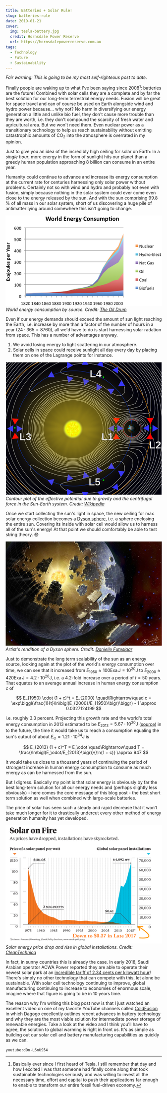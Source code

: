 ```yaml
---
title: Batteries + Solar Rule!
slug: batteries-rule
date: 2019-01-21
cover:
  img: tesla-battery.jpg
  credit: Hornsdale Power Reserve
  url: https://hornsdalepowerreserve.com.au
tags:
  - Technology
  - Future
  - Sustainability
---
```


_Fair warning: This is going to be my most self-righteous post to date._

Finally people are waking up to what I've been saying since 2008[^1]: batteries are the future! Combined with solar cells they are a complete and by far the best solution for our long-term terrestrial energy needs. Fusion will be great for space travel and can of course be used on Earth alongside wind and hydro power because... why not? No harm in diversifying our energy generation a little and unlike bio fuel, they don't cause more trouble than they are worth, i.e. they don't compound the scarcity of fresh water and agricultural area. But we won't need them. Even nuclear power as a transitionary technology to help us reach sustainability without emitting catastrophic amounts of CO<sub>2</sub> into the atmosphere is overrated in my opinion.

Just to give you an idea of the incredibly high ceiling for solar on Earth: In a _single hour_, more energy in the form of sunlight hits our planet than a greedy human population approaching 8 billion can consume in an entire year.

Humanity could continue to advance and increase its energy consumption at the current rate for centuries harnessing only solar power without problems. Certainly not so with wind and hydro and probably not even with fusion, simply because nothing in the solar system could ever come even close to the energy released by the sun. And with the sun comprising 99.8 % of all mass in our solar system, short of us discovering a huge pile of antimatter lying around somewhere this isn't going to change.

![World energy consumption by source](world-energy-consumption-by-source.png)
_World energy consumption by source. Credit: [The Oil Drum](http://www.theoildrum.com/node/9023)_

Even if our energy demands should exceed the amount of sun light reaching the Earth, i.e. increase by more than a factor of the number of hours in a year ($24 \cdot 365 = 8760$), all we'd have to do is start harnessing solar radation from space. This has a number of advantages anyway.

1. We avoid losing energy to light scattering in our atmosphere.
2. Solar cells in space could receive sunlight all day every day by placing them on one of the Lagrange points for instance.

![Lagrange Points](lagrange-points.png)
_Contour plot of the effective potential due to gravity and the centrifugal force in the Sun-Earth system. Credit: [Wikipedia][1]_

Once we start collecting the sun's light in space, the new ceiling for max solar energy collection becomes a [Dyson sphere](https://en.wikipedia.org/wiki/Dyson_sphere), i.e. a sphere enclosing the entire sun. Covering its inside with solar cell would allow us to harness all of the sun's energy! At that point we should comfortably be able to test string theory. :sunglasses:

![Dyson Sphere](dyson-sphere.jpg)
_Artist's rendition of a Dyson sphere. Credit: [Danielle Futeslaar](https://www.abc.net.au/news/2015-12-10/artists-representation-of-dyson-sphere-surrounding-star/7019336)_

Just to demonstrate the long term scalability of the sun as an energy source, looking again at the plot of the world's energy consumption over time, we can see that it increased from $E_{1950} \approx 100 \mathrm{Exa \, J} = 10^{20} \mathrm J$ to $E_{2000} \approx 420 \mathrm{Exa \, J} = 4.2 \cdot 10^{20} \mathrm J$, i.e. a 4.2-fold increase over a period of $t = 50$ years. That equates to an average annual increase in human energy consumption $c$ of

$$
E_{1950} \cdot (1 + c)^t = E_{2000}
\quad\Rightarrow\quad
c = \exp\biggl(\frac{1}{t}\ln\bigl(E_{2000}/E_{1950}\bigr)\biggr) - 1 \approx 0.0327124199
$$

i.e. roughly 3.3 percent. Projecting this growth rate and the world's total energy consumption in 2013 estimated to be $E_{2013} = 5.67 \cdot 10^{20} \mathrm J$ ([source](https://en.wikipedia.org/wiki/World_energy_consumption)) in to the future, the time it would take us to reach a consumption equaling the sun's output of about $E_\odot \approx 1.21 \cdot 10^{34} \mathrm J$ is

$$
E_{2013} (1 + c)^T = E_\odot
\quad\Rightarrow\quad
T = \frac{\ln\bigl(E_\odot/E_{2013}\bigr)}{\ln(1 + c)} \approx 947
$$

It would take us close to a thousand years of continuing the period of strongest increase in human energy consumption to consume as much energy as can be harnessed from the sun.

But I digress. Basically my point is that solar energy is obviously by far the best long-term solution for all our energy needs and (perhaps slightly less obviously) - here comes the core message of this blog post - the best short term solution as well when combined with large-scale batteries.

The price of solar has seen such a steady and rapid decrease that it won't take much longer for it to drastically undercut every other method of energy generation humanity has yet developed.

![Solar Price Drop](solar-price-drop.jpg)
_Solar energy price drop and rise in global installations. Credit: [CleanTechnica](https://cleantechnica.com/2018/02/11/solar-panel-prices-continue-falling-quicker-expected-cleantechnica-exclusive)_

In fact, in sunny countries this is already the case. In early 2018, Saudi Arabian operator ACWA Power reported they are able to operate their newest solar park at an [incredible tariff of 2.34 cents per kilowatt hour](https://cleantechnica.com/2018/02/06/acwa-power-develop-first-ever-utility-scale-renewable-project-saudi-arabia-record-breaking-tariff)! There's simply no other technology that can compete with this, let alone be sustainable. With solar cell technology continuing to improve, global manufacturing continuing to increase to economies of enormous scale, imagine where that figure is going to be in 10 years time.

The reason why I'm writing this blog post now is that I just watched an excellent video on one of my favorite YouTube channels called [ColdFusion](https://www.youtube.com/channel/UC4QZ_LsYcvcq7qOsOhpAX4A) in which Dagogo excellently outlines recent advances in battery technology and why they are the most viable solution for intermediate power storage of renewable energies. Take a look at the video and I think you'll have to agree, the solution to global warming is right in front us. It's as simple as building out our solar cell and battery manufacturing capabilities as quickly as we can.

`youtube:dOn-L6nUS54`

[1]: https://en.wikipedia.org/wiki/lagrangian_point

[^1]: Basically ever since I first heard of Tesla. I still remember that day and how I excited I was that someone had finally come along that took sustainable technologies seriously and was willing to invest all the necessary time, effort and capital to push their applications far enough to enable to transform our entire fossil fuel-driven economy.
